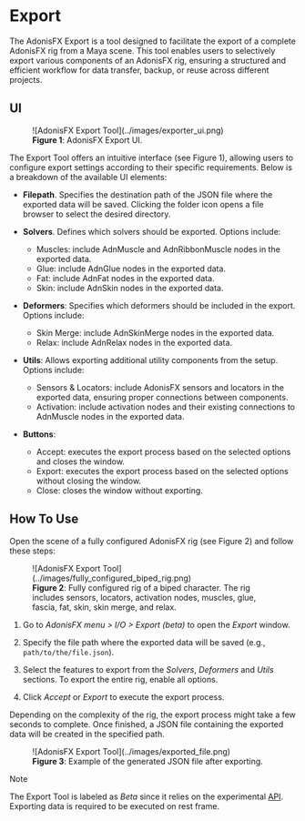 # Export

The AdonisFX Export is a tool designed to facilitate the export of a complete AdonisFX rig from a Maya scene. This tool enables users to selectively export various components of an AdonisFX rig, ensuring a structured and efficient workflow for data transfer, backup, or reuse across different projects.

## UI

<figure markdown>
  ![AdonisFX Export Tool](../images/exporter_ui.png)
  <figcaption><b>Figure 1</b>: AdonisFX Export UI. </figcaption>
</figure>

The Export Tool offers an intuitive interface (see Figure 1), allowing users to configure export settings according to their specific requirements. Below is a breakdown of the available UI elements:​

- **Filepath**. Specifies the destination path of the JSON file where the exported data will be saved. Clicking the folder icon opens a file browser to select the desired directory.

- **Solvers**. Defines which solvers should be exported. Options include:
    - Muscles: include AdnMuscle and AdnRibbonMuscle nodes in the exported data.
    - Glue: include AdnGlue nodes in the exported data.
    - Fat: include AdnFat nodes in the exported data.
    - Skin: include AdnSkin nodes in the exported data.

- **Deformers**: Specifies which deformers should be included in the export. Options include:
    - Skin Merge: include AdnSkinMerge nodes in the exported data.
    - Relax: include AdnRelax nodes in the exported data.

- **Utils**: Allows exporting additional utility components from the setup. Options include:
    - Sensors & Locators: include AdonisFX sensors and locators in the exported data, ensuring proper connections between components.
    - Activation: include activation nodes and their existing connections to AdnMuscle nodes in the exported data.

- **Buttons**:
    - Accept: executes the export process based on the selected options and closes the window.
    - Export: executes the export process based on the selected options without closing the window.
    - Close: closes the window without exporting.

## How To Use

Open the scene of a fully configured AdonisFX rig (see Figure 2) and follow these steps:

<figure markdown>
  ![AdonisFX Export Tool](../images/fully_configured_biped_rig.png)
  <figcaption><b>Figure 2</b>: Fully configured rig of a biped character. The rig includes sensors, locators, activation nodes, muscles, glue, fascia, fat, skin, skin merge, and relax.</figcaption>
</figure>

1. Go to *AdonisFX menu > I/O > Export (beta)* to open the *Export* window.

2. Specify the file path where the exported data will be saved (e.g., `path/to/the/file.json`).

3. Select the features to export from the *Solvers*, *Deformers* and *Utils* sections. To export the entire rig, enable all options.

4. Click *Accept* or *Export* to execute the export process.

Depending on the complexity of the rig, the export process might take a few seconds to complete. Once finished, a JSON file containing the exported data will be created in the specified path.

<figure markdown>
  ![AdonisFX Export Tool](../images/exported_file.png)
  <figcaption><b>Figure 3</b>: Example of the generated JSON file after exporting.</figcaption>
</figure>

> [!NOTE]
> The Export Tool is labeled as *Beta* since it relies on the experimental [API](../api).
> Exporting data is required to be executed on rest frame.
